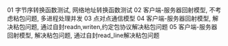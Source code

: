 01 字节序转换函数测试, 网络地址转换函数测试
02 客户端-服务器回射模型, 不考虑粘包问题, 多进程处理并发
03 点对点通信模型
04 客户端-服务器回射模型, 解决粘包问题, 通过自封readn,writen,约定包协议解决粘包问题
05 客户端-服务器回射模型, 解决粘包问题, 通过自封read_line解决粘包问题

